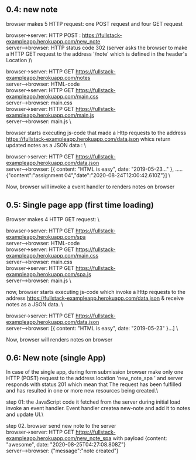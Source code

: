 
## 0.4: new note
browser makes 5 HTTP request: one POST request and four GET request

browser->server: HTTP POST : https://fullstack-exampleapp.herokuapp.com/new_note \
server-->browser: HTTP status code 302 (server asks the browser to make a HTTP GET request to the address '/note' which is defined in the header's Location )\

browser->server: HTTP GET https://fullstack-exampleapp.herokuapp.com/notes \
server-->browser: HTML-code \
browser->server: HTTP GET https://fullstack-exampleapp.herokuapp.com/main.css \
server-->browser: main.css \
browser->server: HTTP GET https://fullstack-exampleapp.herokuapp.com/main.js \
server-->browser: main.js \

browser starts executing js-code that made a Http requests to the address https://fullstack-exampleapp.herokuapp.com/data.json whics return updated notes as a JSON data : \

browser->server: HTTP GET https://fullstack-exampleapp.herokuapp.com/data.json \
server-->browser: [{ content: "HTML is easy", date: "2019-05-23..." }, .....{"content":"assignment 04","date":"2020-08-24T12:00:42.610Z"}] \

Now, browser will invoke a event handler to renders notes on browser


## 0.5: Single page app (first time loading)
Browser makes 4 HTTP GET request: \

browser->server: HTTP GET https://fullstack-exampleapp.herokuapp.com/spa \
server-->browser: HTML-code \
browser->server: HTTP GET https://fullstack-exampleapp.herokuapp.com/main.css \
server-->browser: main.css \
browser->server: HTTP GET https://fullstack-exampleapp.herokuapp.com/spa.js \
server-->browser: main.js \

now, browser starts executing js-code which invoke a Http requests to the address https://fullstack-exampleapp.herokuapp.com/data.json & receive notes as a JSON data. \

browser->server: HTTP GET https://fullstack-exampleapp.herokuapp.com/data.json \
server-->browser: [{ content: "HTML is easy", date: "2019-05-23" }...] \

Now, browser will renders notes on browser


## 0.6: New note (single App)

In case of the single app, during form submission browser make only one HTTP (POST) request to the address location 'new_note_spa ' and server responds with status 201 which mean that The request has been fulfilled and has resulted in one or more new resources being created.\

 
step 01: the JavaScript code it fetched from the server during initial load invoke an event handler. Event handler createa  new-note and add it to notes and update UI.\

step 02. browser send new note to the server\
browser->server: HTTP GET https://fullstack-exampleapp.herokuapp.com/new_note_spa with payload {content: "awesome", date: "2020-08-25T04:27:08.808Z"} \
server-->browser: {"message":"note created"}

